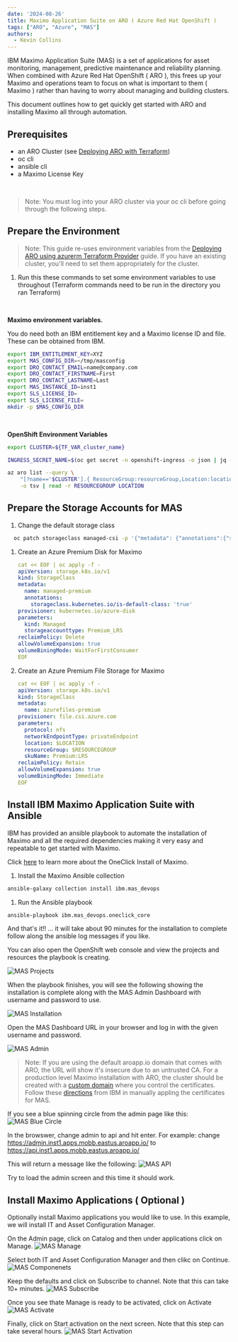 ```yaml
---
date: '2024-08-26'
title: Maximo Application Suite on ARO ( Azure Red Hat OpenShift )
tags: ["ARO", "Azure", "MAS"]
authors:
  - Kevin Collins
---
```


IBM Maximo Application Suite (MAS) is a set of applications for asset monitoring, management, predictive maintenance and reliability planning.  When combined with Azure Red Hat OpenShift ( ARO ), this frees up your Maximo and operations team to focus on what is important to them ( Maximo ) rather than having to worry about managing and building clusters.

This document outlines how to get quickly get started with ARO and installing Maximo all through automation.


## Prerequisites
* an ARO Cluster (see [Deploying ARO with Terraform](/experts/aro/terraform-install/))
* oc cli
* ansible cli
* a Maximo License Key
<br>

> Note: You must log into your ARO cluster via your oc cli before going through the following steps.

## Prepare the Environment

> Note: This guide re-uses environment variables from the [Deploying ARO using azurerm Terraform Provider](/experts/aro/terraform-install/) guide. If you have an existing cluster, you'll need to set them appropriately for the cluster.

1. Run this these commands to set some environment variables to use throughout (Terraform commands need to be run in the directory you ran Terraform)
<br>

<b>Maximo environment variables.</b>
    
You do need both an IBM entitlement key and a Maximo license ID and file.  These can be obtained from IBM.</b>

```bash
export IBM_ENTITLEMENT_KEY=XYZ
export MAS_CONFIG_DIR=~/tmp/masconfig
export DRO_CONTACT_EMAIL=name@company.com
export DRO_CONTACT_FIRSTNAME=First
export DRO_CONTACT_LASTNAME=Last
export MAS_INSTANCE_ID=inst1
export SLS_LICENSE_ID=
export SLS_LICENSE_FILE=
mkdir -p $MAS_CONFIG_DIR
```

<br>

<b>OpenShift Environment Variables </b>

```bash
export CLUSTER=${TF_VAR_cluster_name}

INGRESS_SECRET_NAME=$(oc get secret -n openshift-ingress -o json | jq -r '.items[] | select(.metadata.name|contains("ingress")) | .metadata.name')

az aro list --query \
    "[?name=='$CLUSTER'].{ ResourceGroup:resourceGroup,Location:location}" \
    -o tsv | read -r RESOURCEGROUP LOCATION
```
    

## Prepare the Storage Accounts for MAS

1. Change the default storage class

```bash
  oc patch storageclass managed-csi -p '{"metadata": {"annotations":{"storageclass.kubernetes.io/is-default-class":"false"}}}'
```

1. Create an Azure Premium Disk for Maximo

    ```yaml
    cat << EOF | oc apply -f -
    apiVersion: storage.k8s.io/v1
    kind: StorageClass
    metadata:
      name: managed-premium
      annotations: 
        storageclass.kubernetes.io/is-default-class: 'true'
    provisioner: kubernetes.io/azure-disk
    parameters:
      kind: Managed
      storageaccounttype: Premium_LRS
    reclaimPolicy: Delete
    allowVolumeExpansion: true
    volumeBiningMode: WaitForFirstConsumer
    EOF
    ```

1. Create an Azure Premium File Storage for Maximo

    ```yaml
    cat << EOF | oc apply -f -
    apiVersion: storage.k8s.io/v1
    kind: StorageClass
    metadata:
      name: azurefiles-premium
    provisioner: file.csi.azure.com
    parameters:
      protocol: nfs
      networkEndpointType: privateEndpoint
      location: $LOCATION
      resourceGroup: $RESOURCEGROUP
      skuName: Premium:LRS
    reclaimPolicy: Retain
    allowVolumeExpansion: true
    volumeBiningMode: Immediate
    EOF
    ```

## Install IBM Maximo Application Suite with Ansible

IBM has provided an ansible playbook to automate the installation of Maximo and all the required dependencies making it very easy and repeatable to get started with Maximo.

Click [here](https://ibm-mas.github.io/ansible-devops/playbooks/oneclick-core) to learn more about the OneClick Install of Maximo.

1. Install the Maximo Ansible collection

```bash
ansible-galaxy collection install ibm.mas_devops
```

1. Run the Ansible playbook
```bash
ansible-playbook ibm.mas_devops.oneclick_core
```

And that's it!! ... it will take about 90 minutes for the installation to complete follow along the ansible log messages if you like.

You can also open the OpenShift web console and view the projects and resources the playbook is creating.

![MAS Projects](images/mas-projects.jpg)

When the playbook finishes, you will see the following showing the installation is complete along with the MAS Admin Dashboard with username and password to use.

![MAS Installation](images/mas-finish.png)

Open the MAS Dashboard URL in your browser and log in with the given username and password.

![MAS Admin](images/mas-admin.png)

> Note: If you are using the default aroapp.io domain that comes with ARO, the URL will show it's insecure due to an untrusted CA.
For a production level Maximo installation with ARO, the cluster should be created with a [custom domain](https://cloud.redhat.com/experts/aro/cert-manager/) where you control the certificates.  Follow these [directions](https://www.ibm.com/docs/en/mas-cd/continuous-delivery?topic=management-manual-certificate) from IBM in manually appling the certificates for MAS.

If you see a blue spinning circle from the admin page like this:
![MAS Blue Circle](images/mas-blue-circle.png)

In the browswer, change admin to api and hit enter.
For example: change https://admin.inst1.apps.mobb.eastus.aroapp.io/ to
https://api.inst1.apps.mobb.eastus.aroapp.io/

This will return a message like the following:
![MAS API](images/mas-api.png)

Try to load the admin screen and this time it should work.

## Install Maximo Applications ( Optional )

Optionally install Maximo applications you would like to use.  In this example, we will install IT and Asset Configuration Manager.

On the Admin page, click on Catalog and then under applications click on Manage.
![MAS Manage](images/mas-manage.png)

Select both IT and Asset Configuration Manager and then clikc on Continue.
![MAS Componenets](images/mas-it-asset.png)

Keep the defaults and click on Subscribe to channel.  Note that this can take 10+ minutes.
![MAS Subscribe](images/mas-subscribe.png)

Once you see thate Manage is ready to be activated, click on Activate
![MAS Activate](images/mas-activate.png)

Finally, click on Start activation on the next screen.  Note that this step can take several hours.
![MAS Start Activation](images/mas-start-activation.png)










